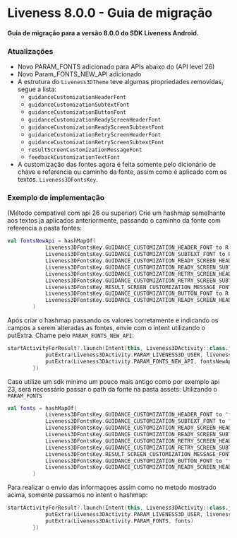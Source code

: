 # Liveness 8.0.0 - Guia de migração

#### Guia de migração para a versão 8.0.0 do SDK Liveness Android.

### Atualizações

- Novo PARAM_FONTS adicionado para APIs abaixo do (API level 26)
- Novo Param_FONTS_NEW_API adicionado
- A estrutura do `Liveness3DTheme` teve algumas propriedades removidas, segue a lista:
    - `guidanceCustomizationHeaderFont`
    - `guidanceCustomizationSubtextFont`
    - `guidanceCustomizationButtonFont`
    - `guidanceCustomizationReadyScreenHeaderFont`
    - `guidanceCustomizationReadyScreenSubtextFont`
    - `guidanceCustomizationRetryScreenHeaderFont`
    - `guidanceCustomizationRetryScreenSubtextFont`
    - `resultScreenCustomizationMessageFont`
    - `feedbackCustomizationTextFont`
- A customização das fontes agora é feita somente pelo dicionário de chave e referencia ou caminho da fonte, assim como é aplicado com os textos. `Liveness3DFontsKey`.

### Exemplo de implementação

(Método compativel com api 26 ou superior)
Crie um hashmap semelhante aos textos ja aplicados anteriormente, passando o caminho da fonte com referencia a pasta fontes:
```kotlin
val fontsNewApi = hashMapOf(
            Liveness3DFontsKey.GUIDANCE_CUSTOMIZATION_HEADER_FONT to R.font.vinasans_regular,
            Liveness3DFontsKey.GUIDANCE_CUSTOMIZATION_SUBTEXT_FONT to R.font.vinasans_regular,
            Liveness3DFontsKey.GUIDANCE_CUSTOMIZATION_READY_SCREEN_HEADER_FONT to R.font.vinasans_regular,
            Liveness3DFontsKey.GUIDANCE_CUSTOMIZATION_READY_SCREEN_SUBTEXT_FONT to R.font.vinasans_regular,
            Liveness3DFontsKey.GUIDANCE_CUSTOMIZATION_RETRY_SCREEN_HEADER_FONT to R.font.vinasans_regular,
            Liveness3DFontsKey.GUIDANCE_CUSTOMIZATION_RETRY_SCREEN_SUBTEXT_FONT to R.font.vinasans_regular,
            Liveness3DFontsKey.RESULT_SCREEN_CUSTOMIZATION_MESSAGE_FONT to R.font.vinasans_regular,
            Liveness3DFontsKey.GUIDANCE_CUSTOMIZATION_BUTTON_FONT to R.font.vinasans_regular,
            Liveness3DFontsKey.GUIDANCE_CUSTOMIZATION_READY_SCREEN_HEADER_FONT to R.font.vinasans_regular,
        )
```

Após criar o hashmap passando os valores corretamente e indicando os campos a serem alteradas as fontes, envie com o intent utilizando o putExtra. Chame pelo `PARAM_FONTS_NEW_API`:
```kotlin
startActivityForResult?.launch(Intent(this, Liveness3DActivity::class.java).apply {
            putExtra(Liveness3DActivity.PARAM_LIVENESS3D_USER, liveness3DUser)
            putExtra(Liveness3DActivity.PARAM_FONTS_NEW_API, fontsNewApi)
        })
```

Caso utilize um sdk minimo um pouco mais antigo como por exemplo api 23, será necessário passar o path da fonte na pasta assets:
Utilizando o `PARAM_FONTS`
```kotlin
val fonts = hashMapOf(
            Liveness3DFontsKey.GUIDANCE_CUSTOMIZATION_HEADER_FONT to "fonts/vinasans_regular.ttf",
            Liveness3DFontsKey.GUIDANCE_CUSTOMIZATION_SUBTEXT_FONT to "fonts/vinasans_regular.ttf",
            Liveness3DFontsKey.GUIDANCE_CUSTOMIZATION_READY_SCREEN_HEADER_FONT to "fonts/vinasans_regular.ttf",
            Liveness3DFontsKey.GUIDANCE_CUSTOMIZATION_READY_SCREEN_SUBTEXT_FONT to "fonts/vinasans_regular.ttf",
            Liveness3DFontsKey.GUIDANCE_CUSTOMIZATION_RETRY_SCREEN_HEADER_FONT to "fonts/vinasans_regular.ttf",
            Liveness3DFontsKey.GUIDANCE_CUSTOMIZATION_RETRY_SCREEN_SUBTEXT_FONT to "fonts/vinasans_regular.ttf",
            Liveness3DFontsKey.RESULT_SCREEN_CUSTOMIZATION_MESSAGE_FONT to "fonts/vinasans_regular.ttf",
            Liveness3DFontsKey.GUIDANCE_CUSTOMIZATION_BUTTON_FONT to "fonts/vinasans_regular.ttf",
            Liveness3DFontsKey.GUIDANCE_CUSTOMIZATION_READY_SCREEN_HEADER_FONT to "fonts/vinasans_regular.ttf",
        )
```

Para realizar o envio das informaçoes assim como no metodo mostrado acima, somente passamos no intent o hashmap:
```kotlin
startActivityForResult?.launch(Intent(this, Liveness3DActivity::class.java).apply {
            putExtra(Liveness3DActivity.PARAM_LIVENESS3D_USER, liveness3DUser)
            putExtra(Liveness3DActivity.PARAM_FONTS, fonts)
        })
```
